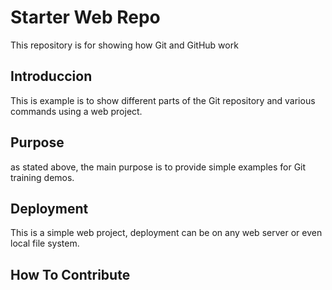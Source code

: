 # Starter Web Repo

This repository is for showing how Git and GitHub work

## Introduccion

This is example is to show different parts of the Git repository and
various commands using a web project.

## Purpose

as stated above, the main purpose is to provide
simple examples for Git training demos.

## Deployment

This is a simple web project, deployment can be on any web server or 
even local file system.

## How To Contribute
